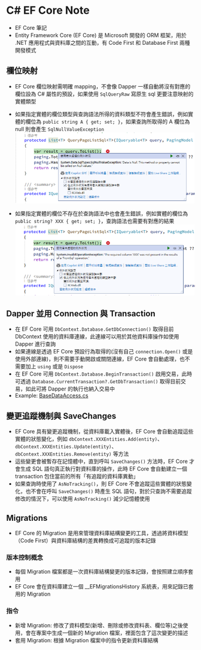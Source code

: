 ﻿# C# EF Core Note

- EF Core 筆記
- Entity Framework Core (EF Core) 是 Microsoft 開發的 ORM 框架，用於 .NET 應用程式與資料庫之間的互動，有 Code First 和 Database First 兩種開發模式

## 欄位映射

- EF Core 欄位映射需明確 mapping，不會像 Dapper 一樣自動將沒有對應的欄位設為 C# 屬性的預設，如果使用 `SqlQueryRaw` 寫原生 sql 更要注意映射的實體類型

- 如果指定實體的欄位類型與查詢語法所得的資料類型不符會產生錯誤，例如實體的欄位為 `public string A { get; set; }`，如果查詢所取得的 A 欄位為 null 則會產生 `SqlNullValueException`
![](01.png)

- 如果指定實體的欄位不存在於查詢語法中也會產生錯誤，例如實體的欄位為 `public string? XXX { get; set; }`，查詢語法也需要有對應的結果  
![](02.png)

## Dapper 並用 Connection 與 Transaction

- 在 EF Core 可用 `DbContext.Database.GetDbConnection()` 取得目前 DbContext 使用的資料庫連線，此連線可以用於其他資料庫操作如使用 Dapper 進行查詢
- 如果連線是透過 EF Core 預設行為取得的(沒有自己 `connection.Open()` 或是使用外部連線)，則不需要手動開啟或關閉連線，EF Core 會自動處理，也不需要加上 `using` 或是 `Dispose`
- 在 EF Core 可用 `DbContext.Database.BeginTransaction()` 啟用交易，此時可透過 `Database.CurrentTransaction?.GetDbTransaction()` 取得目前交易，如此可將 Dapper 的執行也納入交易中
- Example: [BaseDataAccess.cs](BaseDataAccess.cs)

## 變更追蹤機制與 SaveChanges

- EF Core 具有變更追蹤機制，從資料庫載入實體後，EF Core 會自動追蹤這些實體的狀態變化，例如 `dbContext.XXXEntities.Add(entity)`、`dbContext.XXXEntities.Update(entity)`、`dbContext.XXXEntities.Remove(entity)` 等方法
- 這些變更會被暫存在記憶體中，直到呼叫 `SaveChanges()` 方法時，EF Core 才會生成 SQL 語句真正執行對資料庫的操作，此時 EF Core 會自動建立一個 transaction 包住當前的所有「有追蹤的資料庫異動」
- 如果查詢時使用了 `AsNoTracking()`，則 EF Core 不會追蹤這些實體的狀態變化，也不會在呼叫 `SaveChanges()` 時產生 SQL 語句，對於只查詢不需要追蹤修改的情況下，可以使用 `AsNoTracking()` 減少記憶體使用

## Migrations

- EF Core 的 Migration 是用來管理資料庫結構變更的工具，透過將資料模型（Code First）與資料庫結構的差異轉換成可追蹤的版本記錄

### 版本控制概念

- 每個 Migration 檔案都是一次資料庫結構變更的版本記錄，會按照建立順序套用
- EF Core 會在資料庫建立一個 __EFMigrationsHistory 系統表，用來記錄已套用的 Migration

### 指令

- 新增 Migration: 修改了資料模型(新增、刪除或修改資料表、欄位等)之後使用，會在專案中生成一個新的 Migration 檔案，裡面包含了這次變更的描述
- 套用 Migration: 根據 Migration 檔案中的指令更新資料庫結構